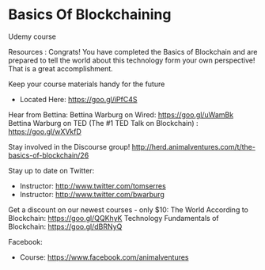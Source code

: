 # Basics Of Blockchaining
Udemy course

Resources :
Congrats! You have completed the Basics of Blockchain and are prepared to tell the world about this technology form your own perspective! That is a great accomplishment. 

Keep your course materials handy for the future
- Located Here: https://goo.gl/iPfC4S

Hear from Bettina:
Bettina Warburg on Wired: https://goo.gl/uWamBk
Bettina Warburg on TED (The #1 TED Talk on Blockchain) : https://goo.gl/wXVkfD

Stay involved in the Discourse group!
http://herd.animalventures.com/t/the-basics-of-blockchain/26

Stay up to date on Twitter:
- Instructor: http://www.twitter.com/tomserres
- Instructor: http://www.twitter.com/bwarburg

Get a discount on  our newest courses - only $10:
The World According to Blockchain: https://goo.gl/QQKhyK
Technology Fundamentals of Blockchain: https://goo.gl/dBRNyQ

Facebook:
- Course: https://www.facebook.com/animalventures

